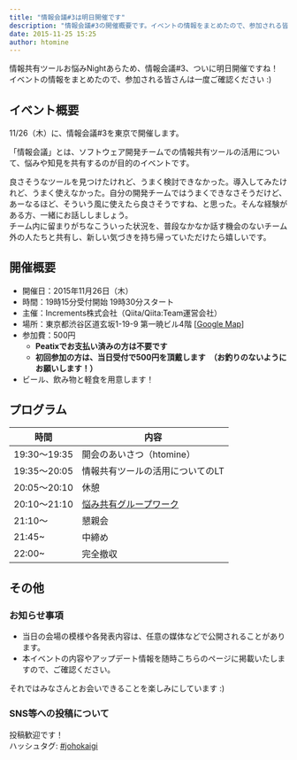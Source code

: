 ```yaml
---
title: "情報会議#3は明日開催です"
description: "情報会議#3の開催概要です。イベントの情報をまとめたので、参加される皆さんは一度ご確認ください:)"
date: 2015-11-25 15:25
author: htomine
---
```


情報共有ツールお悩みNightあらため、情報会議#3、ついに明日開催ですね！  
イベントの情報をまとめたので、参加される皆さんは一度ご確認ください :)

## イベント概要
11/26（木）に、情報会議#3を東京で開催します。

「情報会議」とは、ソフトウェア開発チームでの情報共有ツールの活用について、悩みや知見を共有するのが目的のイベントです。

良さそうなツールを見つけたけれど、うまく検討できなかった。導入してみたけれど、うまく使えなかった。自分の開発チームではうまくできなさそうだけど、あーなるほど、そういう風に使えたら良さそうですね、と思った。そんな経験がある方、一緒にお話ししましょう。  
チーム内に留まりがちなこういった状況を、普段なかなか話す機会のないチーム外の人たちと共有し、新しい気づきを持ち帰っていただけたら嬉しいです。

## 開催概要

- 開催日：2015年11月26日（木）
- 時間：19時15分受付開始 19時30分スタート
- 主催：Increments株式会社（Qiita/Qiita:Team運営会社）
- 場所：東京都渋谷区道玄坂1-19-9 第一暁ビル4階 [[Google Map](https://goo.gl/maps/3YWVUbXYmg72)]
- 参加費：500円
    - **Peatixでお支払い済みの方は不要です**
    - **初回参加の方は、当日受付で500円を頂戴します　（お釣りのないようにお願いします！）**
- ビール、飲み物と軽食を用意します！

## プログラム

|時間|内容|
|----|----|
|19:30〜19:35|開会のあいさつ（htomine）|
|19:35〜20:05|情報共有ツールの活用についてのLT|
|20:05〜20:10|休憩|
|20:10〜21:10|[悩み共有グループワーク](http://johokaigi.org/tips/group-work-guide.html)|
|21:10〜|懇親会|
|21:45~|中締め|
|22:00~|完全撤収|

## その他

### お知らせ事項
- 当日の会場の模様や各発表内容は、任意の媒体などで公開されることがあります。
- 本イベントの内容やアップデート情報を随時こちらのページに掲載いたしますので、ご確認ください。

それではみなさんとお会いできることを楽しみにしています :)

### SNS等への投稿について
投稿歓迎です！  
ハッシュタグ: [#johokaigi](https://twitter.com/hashtag/johokaigi)
